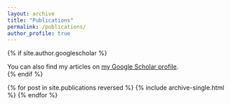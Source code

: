 ```yaml
---
layout: archive
title: "Publications"
permalink: /publications/
author_profile: true
---
```


{% if site.author.googlescholar %}
  <div class="wordwrap">You can also find my articles on <a href="{{site.author.googlescholar}}">my Google Scholar profile</a>.</div>
{% endif %}

<!-- {% include base_path %} -->
<!-- <p> Journal Articles </p>
{% for post in site.publications reversed %}
  {% include archive-single.html %}
{% endfor %} -->

<!--<ul>{% for post in site._publicationsJournals reversed %}
    {% include archive-single-cv.html %}
  {% endfor %}</ul>
  -->

  <!-- <ul>{% for post in site._publications reversed %}
    {% include archive-single-cv.html %}
  {% endfor %}</ul> -->

{% for post in site.publications reversed %}
  {% include archive-single.html %}
{% endfor %}